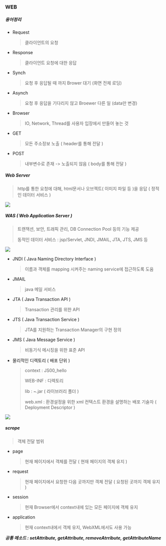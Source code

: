 ### WEB

##### 용어정리



- Request

  > 클라이언트의 요청

- Response

  > 클라이언트 요청에 대한 응답



- Synch

  > 요청 후 응답될 때 까지 Brower 대기 (화면 전체 로딩)

- Asynch

  > 요청 후 응답을 기다리지 않고 Broewer 다른 일 (data만 변경)



- Browser

  > IO, Network, Thread를 사용자 입장에서 만들어 놓는 것



- GET

  > 모든 주소정보 노출 ( header를 통해 전달 )

- POST

  > 내부변수로 존재 -> 노출되지 않음 ( body를 통해 전달 )



##### Web Server

> http를 통한 요청에 대해, html문서나 오브젝트( 이미지 파일 등 )을 응답 ( 정적인 데이터 서비스 )

![](https://img1.daumcdn.net/thumb/R1280x0/?scode=mtistory2&fname=https%3A%2F%2Fk.kakaocdn.net%2Fdn%2FcMDiQe%2FbtqFg3Eg0pM%2FgteK2v8phoQv4kGLWVk4BK%2Fimg.png)



##### WAS ( Web Application Server )

> 트랜잭션, 보안, 트래픽 관리, DB Connection Pool 등의 기능 제공 
>
> 동적인 데이터 서비스 : jsp/Servlet, JNDI, JMAIL, JTA, JTS, JMS 등

![](https://img1.daumcdn.net/thumb/R1280x0/?scode=mtistory2&fname=https%3A%2F%2Fk.kakaocdn.net%2Fdn%2FkLEoj%2FbtqFgH9iYZD%2FGb4T5lFEIj7xzKJudI5ELK%2Fimg.png)



- JNDI ( Java Naming Directory Interface ) 

  > 이름과 객체를 mapping 시켜주는 naming service에 접근하도록 도움

- JMAIL

  > java 메일 서비스

- JTA ( Java Transaction API )

  > Transaction 관리를 위한 API

- JTS ( Java Transaction Service )

  > JTA를 지원하는 Transaction Manager의 구현 정의

- JMS ( Java Message Service )

  > 비동기식 메시징을 위한 표준 API



- 물리적인 디렉토리 ( 배포 단위 )

  > context : JS00_hello
  >
  > WEB-INF : 디렉토리
  >
  > lib : ~.jar ( 라이브러리 폴더 )
  >
  > web.xml : 환경설정을 위한 xml 컨텍스트 환경을 설명하는 배포 기술자 ( Deployment Descriptor )

![](https://img1.daumcdn.net/thumb/R1280x0/?scode=mtistory2&fname=https%3A%2F%2Fk.kakaocdn.net%2Fdn%2FqKmBy%2FbtqFiPd1hG2%2F2noGZMNeen4hRuFYqmdFYk%2Fimg.png)



##### scrope

> 객체 전달 범위



- page

  > 현재 페이지에서 객체를 전달 ( 현재 페이지의 객체 유지 )

- request

  > 현재 페이지에서 요청한 다음 곳까지만 객체 전달 ( 요청된 곳까지 객체 유지 )

- session

  > 현재 Browser에서 context내에 있는 모든 페이지에 객체 유지

- application

  > 현재 context내에서 객체 유지, WebXML에서도 사용 가능

***공통 메소드 : setAttribute, getAttribute, removeAtrribute, getAttributeName***